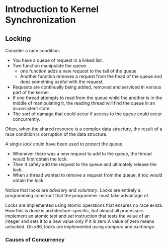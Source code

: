 # Introduction to Kernel Synchronization
## Locking
Consider a race condition:

* You have a queue of request in a linked list.
* Two function manipulate the queue
    - one function adds a new request to the tail of the queue
    - Another function removes a request from the head of the queue and
      does something useful with the request.
* Requests are continually being added, removed and serviced in various
  part of the kernel.
* If one thread attempts to read from the queue while the another is in
  the middle of manipulating it, the reading thread will find the queue in
  an inconsistent state. 
* The sort of damage that could occur if access to the queue could occur
  concurrently.

Often, when the shared resource is a complex data structure, the result
of a race condition is corruption of the data structure.

A single *lock* could have been used to protect the queue.

* Whenever there was a new request to add to the queue, the thread would
  first obtain the lock. 
* Then it safely add the request to the queue and ultimately release the
  lock.
* When a thread wanted to remove a request from the queue, it too would
  obtain the lock.

Notice that locks are *advisory* and *voluntary*. Locks are entirely a
programming construct that the programmer must take advantage of.

Locks are implemented using atomic operations that ensures no race exists.
How this is done is architecture-specific, but almost all processors
implement an atomic *test* and *set* instruction that tests the value of
an integer and sets it to a new value only if it is zero.A value of zero
means unlocked. On x86, locks are implemented using *compare* and
*exchange*.

### Causes of Concurrency
